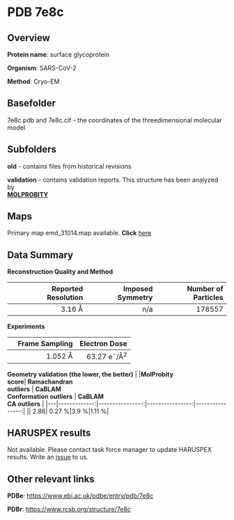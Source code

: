 # PDB 7e8c

## Overview

**Protein name**: surface glycoprotein

**Organism**: SARS-CoV-2

**Method**: Cryo-EM



## Basefolder

7e8c.pdb and 7e8c.cif - the coordinates of the threedimensional molecular model

## Subfolders



**old** - contains files from historical revisions

**validation** - contains validation reports. This structure has been analyzed by <br>  [**MOLPROBITY**](https://github.com/thorn-lab/coronavirus_structural_task_force/tree/master/pdb/surface_glycoprotein/SARS-CoV-2/7e8c/validation/molprobity)    



## Maps

Primary map emd_31014.map available. **Click** [here](http://ftp.wwpdb.org/pub/emdb/structures/EMD-31014/map/) 

## Data Summary
**Reconstruction Quality and Method**

|   | Reported Resolution | Imposed Symmetry | Number of Particles |
|---|-------------:|----------------:|--------------:|
|   |3.16 Å|n/a|178557|

**Experiments**

|   | Frame Sampling | Electron Dose |
|---|-------------:|----------------:|
|   |1.052 Å|63.27 e<sup>-</sup>/Å<sup>2</sup>|

**Geometry validation (the lower, the better)**
|   |**MolProbity<br>score**| **Ramachandran<br>outliers** | **CaBLAM<br>Conformation outliers** | **CaBLAM<br>CA outliers** |
|---|-------------:|----------------:|----------------:|----------------:|
||  2.86|  0.27 %|3.9 %|1.11 %|

## HARUSPEX results

Not available. Please contact task force manager to update HARUSPEX results. Write an [issue](https://github.com/thorn-lab/coronavirus_structural_task_force/issues) to us.

## Other relevant links 
**PDBe**:  https://www.ebi.ac.uk/pdbe/entry/pdb/7e8c
 
**PDBr**: https://www.rcsb.org/structure/7e8c 
